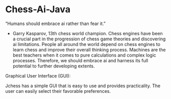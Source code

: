 # Chess-Ai-Java

“Humans should embrace ai rather than fear it.”
 - Garry Kasparov, 13th chess world champion.
Chess engines have been a crucial part in the progression of chess game theories and discovering ai limitations. People all around the world depend on chess engines to learn chess and improve their overall thinking process.
Machines are the best teachers when it comes to pure calculations and complex logic processes. Therefore, we should embrace ai and harness its full potential to further developing extents.


Graphical User Interface	(GUI):

Jchess has a simple GUI that is easy to use and provides practicality. The user can easily select their favorable preferences. 


